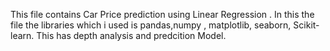 This file contains Car Price prediction using Linear Regression . In this the file the libraries which i used is pandas,numpy , matplotlib, seaborn, Scikit-learn. This has depth analysis and predcition Model. 

